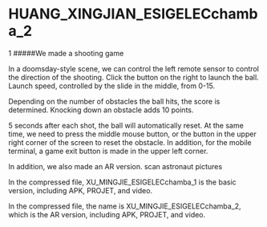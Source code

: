 # HUANG_XINGJIAN_ESIGELECchamba_2
1
#####We made a shooting game

In a doomsday-style scene, we can control the left remote sensor to control the direction of the shooting. Click the button on the right to launch the ball. Launch speed, controlled by the slide in the middle, from 0-15.

Depending on the number of obstacles the ball hits, the score is determined. Knocking down an obstacle adds 10 points.

5 seconds after each shot, the ball will automatically reset. At the same time, we need to press the middle mouse button, or the button in the upper right corner of the screen to reset the obstacle.
In addition, for the mobile terminal, a game exit button is made in the upper left corner.

In addition, we also made an AR version. scan astronaut pictures

In the compressed file, XU_MINGJIE_ESIGELECchamba_1 is the basic version, including APK, PROJET, and video.

In the compressed file, the name is XU_MINGJIE_ESIGELECchamba_2, which is the AR version, including APK, PROJET, and video.
